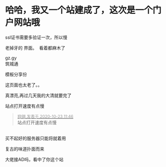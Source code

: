 # 哈哈，我又一个站建成了，这次是一个门户网站哦


ssl证书需要多验证一次，所以慢<img id="aimg_bE0mo" onclick="zoom(this, this.src, 0, 0, 0)" class="zoom" src="https://cdn.jsdelivr.net/gh/hishis/forum-master/public/images/patch.gif" onmouseover="img_onmouseoverfunc(this)" onload="thumbImg(this)" border="0" alt="" />

老掉牙的 界面。&nbsp;&nbsp;看着都麻木了

gz.gy<br />
筑城通

模板分享份

这页面也太老了。。

真漂亮,再过几天我的大清就要完了

站点打开速度有点慢

<div class="quote"><blockquote><font size="2"><a href="https://www.hostloc.com/forum.php?mod=redirect&amp;goto=findpost&amp;pid=9340275&amp;ptid=757511" target="_blank"><font color="#999999">翔翎 发表于 2020-10-23 11:46</font></a></font><br />
站点打开速度有点慢</blockquote></div><br />
买不起好的服务器只能将就着用<img src="static/image/smiley/default/smile.gif" smilieid="1" border="0" alt="" />

复古的味道扑面而来

大佬接AD吗，看中了你这个站

